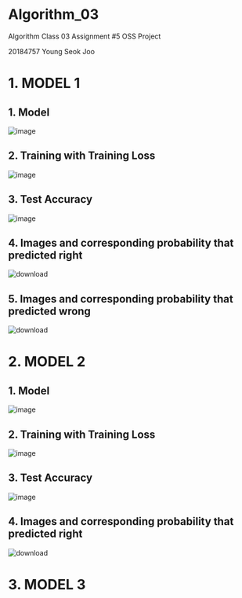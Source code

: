 # Algorithm_03
Algorithm Class 03 Assignment #5 OSS Project 

20184757 Young Seok Joo


# 1. MODEL 1

## 1. Model
![image](https://user-images.githubusercontent.com/38099263/173193487-5893e53f-993e-46e0-a7b6-d363db87b07a.png)
## 2. Training with Training Loss
![image](https://user-images.githubusercontent.com/38099263/173193536-b03cc1e1-a1ff-4f67-a02f-6ce1fd72e365.png)
## 3. Test Accuracy
![image](https://user-images.githubusercontent.com/38099263/173193568-5ff744fe-8e30-4c79-aa20-00f7a4a0aeb4.png)
## 4. Images and corresponding probability that predicted right
![download](https://user-images.githubusercontent.com/38099263/173193602-16bf6d14-be6c-4301-b80e-215beebd05d2.png)
## 5. Images and corresponding probability that predicted wrong
![download](https://user-images.githubusercontent.com/38099263/173193706-72d8dd1f-7d64-4133-9e24-b1832c453f0a.png)

# 2. MODEL 2
## 1. Model
![image](https://user-images.githubusercontent.com/38099263/173193965-90130737-0e03-49b0-aebd-cf6e328b966a.png)
## 2. Training with Training Loss
![image](https://user-images.githubusercontent.com/38099263/173194042-7997def7-edc9-49a8-87dc-043eb42479e8.png)
## 3. Test Accuracy
![image](https://user-images.githubusercontent.com/38099263/173194111-37e42696-df12-4c98-a71c-57685bf0bb71.png)
## 4. Images and corresponding probability that predicted right
![download](https://user-images.githubusercontent.com/38099263/173194140-2884b9da-28bd-41fb-a441-7cc7b864e09c.png)



# 3. MODEL 3
